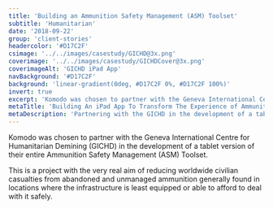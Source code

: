 ```yaml
---
title: 'Building an Ammunition Safety Management (ASM) Toolset'
subtitle: 'Humanitarian'
date: '2018-09-22'
group: 'client-stories'
headercolor: '#D17C2F'
csimage: '../../images/casestudy/GICHD@3x.png'
coverimage: '../../images/casestudy/GICHDCover@3x.png'
coverimageAlt: 'GICHD iPad App'
navBackground: '#D17C2F'
background: 'linear-gradient(0deg, #D17C2F 0%, #D17C2F 100%)'
invert: true
excerpt: 'Komodo was chosen to partner with the Geneva International Centre for Humanitarian Demining (GICHD) in the development of a tablet version of their entire Ammunition Safety Management (ASM) Toolset.'
metaTitle: 'Building An iPad App To Transform The Experience of Ammunition Safety'
metaDescription: 'Partnering with the GICHD in the development of a tablet app to digitise their Ammunition Safety Management (ASM) toolkit.'
---
```


Komodo was chosen to partner with the Geneva International Centre for Humanitarian Demining (GICHD) in the development of a tablet version of their entire Ammunition Safety Management (ASM) Toolset.

This is a project with the very real aim of reducing worldwide civilian casualties from abandoned and unmanaged ammunition generally found in locations where the infrastructure is least equipped or able to afford to deal with it safely.
